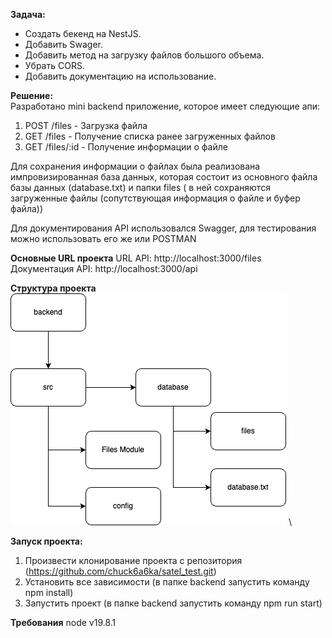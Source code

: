 **Задача:**
* Создать бекенд на NestJS.
* Добавить Swager.
* Добавить метод на загрузку файлов большого объема.
* Убрать CORS.
* Добавить документацию на использование.

**Решение:** \
Разработано mini backend приложение, которое имеет следующие апи:
1. POST /files - Загрузка файла
2. GET /files - Получение списка ранее загруженных файлов
3. GET /files/:id - Получение информации о файле

Для сохранения информации о файлах была реализована импровизированная база данных,
которая состоит из основного файла базы данных (database.txt) и папки files (
в ней сохраняются загруженные файлы (сопутствующая информация о файле и буфер файла))

Для документирования API использовался Swagger, для тестирования можно
использовать его же или POSTMAN

**Основные URL проекта**
URL API: http://localhost:3000/files \
Документация API: http://localhost:3000/api

**Структура проекта** \
![База данных -Страница — 2.drawio.png](%D0%91%D0%B0%D0%B7%D0%B0%20%D0%B4%D0%B0%D0%BD%D0%BD%D1%8B%D1%85%20-%D0%A1%D1%82%D1%80%D0%B0%D0%BD%D0%B8%D1%86%D0%B0%20%E2%80%94%202.drawio.png) \

**Запуск проекта:**
1. Произвести клонирование проекта с репозитория (https://github.com/chuck6a6ka/satel_test.git)
2. Установить все зависимости (в папке backend запустить команду npm install)
3. Запустить проект (в папке backend запустить команду npm run start)

**Требования**
node v19.8.1
